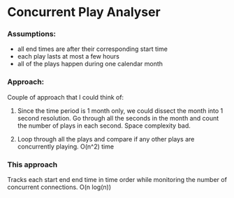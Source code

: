 # Concurrent Play Analyser

### Assumptions:
- all end times are after their corresponding start time
- each play lasts at most a few hours
- all of the plays happen during one calendar month

### Approach:

Couple of approach that I could think of:
1. Since the time period is 1 month only, we could dissect the month into
1 second resolution. Go through all the seconds in the month and count the number of 
plays in each second. Space complexity bad.

2. Loop through all the plays and compare if any other plays are concurrently playing. O(n^2) time

### This approach
Tracks each start end end time in time order while monitoring the number of concurrent connections.
O(n log(n))
